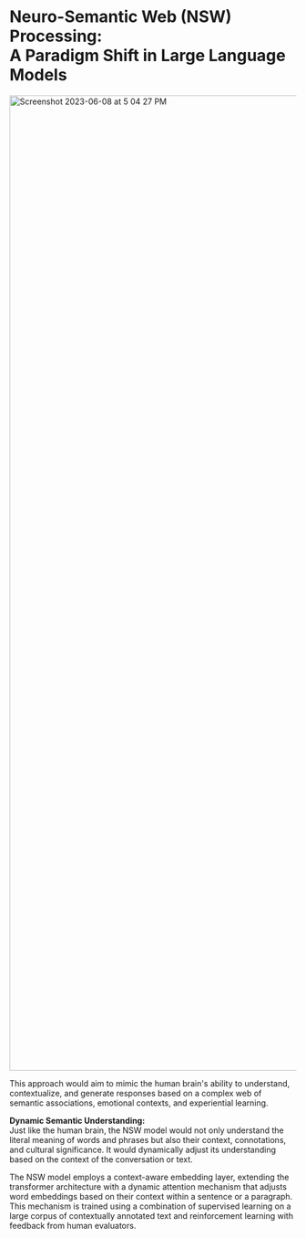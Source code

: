 # Neuro-Semantic Web (NSW) Processing:<br>A Paradigm Shift in Large Language Models

<img width="1709" alt="Screenshot 2023-06-08 at 5 04 27 PM" src="https://github.com/robzilla1738/neuro-semantics/assets/135086771/478cbc39-1175-4af6-bb05-0626d701400c">

This approach would aim to mimic the human brain's ability to understand, contextualize, and generate responses based on a complex web of semantic associations, emotional          contexts, and experiential learning.<br>

**Dynamic Semantic Understanding:**<br>
Just like the human brain, the NSW model would not only understand the literal meaning of words and phrases but also their context, connotations, and cultural significance. It     would dynamically adjust its understanding based on the context of the conversation or text.<br>

The NSW model employs a context-aware embedding layer, extending the transformer architecture with a dynamic attention mechanism that adjusts word embeddings based on their context within a sentence or a paragraph. This mechanism is trained using a combination of supervised learning on a large corpus of contextually annotated text and reinforcement learning with feedback from human evaluators.
